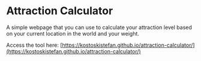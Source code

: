 # Attraction Calculator

A simple webpage that you can use to calculate your attraction level based on your current location in the world and your weight.

Access the tool here: [https://kostoskistefan.github.io/attraction-calculator/](https://kostoskistefan.github.io/attraction-calculator/)
